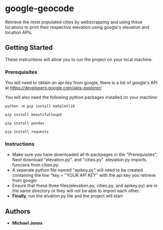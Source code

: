 # google-geocode
Retrieve the most populated cities by webscrapping and using these locations to print their respective elevation using google's elevation and location APIs.

## Getting Started
These instructions will allow you to run the project on your local machine.

### Prerequisites
You will need to obtain an api key from google, there is a list of google's API at https://developers.google.com/apis-explorer/

You will also need the following python packages installed on your machine: 
```
python -m pip install matplotlib
```

```
pip install beautifulsoup4
```

```
pip install pandas
```

```
pip install requests
``` 
### Instructions

* Make sure you have downloaded all th packpages in the "Prerequisites". Next download "elevation.py". and "cities.py". elevation.py imports funcions from cities.py
* A seperate python file named "apikey.py" will need to be created containing the line "key = "YOUR API KEY" with the api key you retrieve from google 
* Ensure that these three files(elevation.py, cities.py, and apikey.py) are in the same directory or they will not be able to import each other. 
* **Finally**, run the elvation.py file and the project will start

## Authors

* **Michael Jones** 
